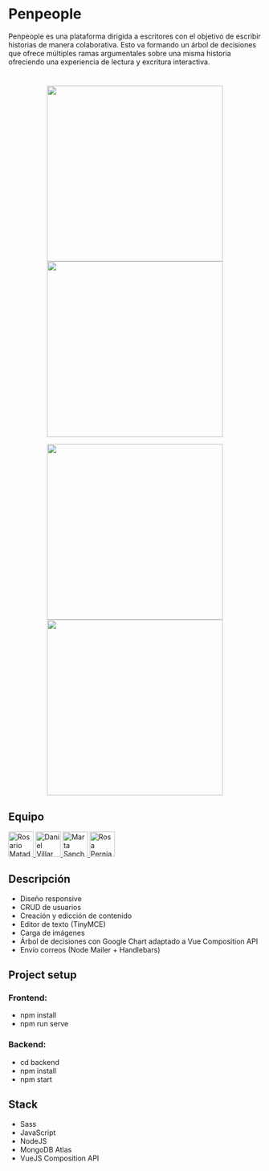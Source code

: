 # Penpeople

Penpeople es una plataforma dirigida a escritores con el objetivo de escribir historias de manera colaborativa. 
Esto va formando un árbol de decisiones que ofrece múltiples ramas argumentales sobre una misma historia ofreciendo una experiencia de lectura y excritura interactiva.
#
<p align=center>
<img align="center" width="350px" src="https://raw.githubusercontent.com/rosepernia/penpeople/master/public/pen1.jpg"/>
<img align="center" width="350px" src="https://raw.githubusercontent.com/rosepernia/penpeople/master/public/pen2.jpg"/>
</p>
<p align=center>
<img align="center" width="350px" src="https://raw.githubusercontent.com/rosepernia/penpeople/master/public/pen3.jpg"/>
<img align="center" width="350px" src="https://raw.githubusercontent.com/rosepernia/penpeople/master/public/pen4.jpg"/>
</p>

## Equipo

<a href="https://github.com/charimat" target="_blank">
<img width="50px" src="https://avatars.githubusercontent.com/u/72203168?v=4" alt="Rosario Matador"/>
</a>
<a href="https://github.com/DvM94" target="_blank">
<img width="50px" src="https://avatars.githubusercontent.com/u/72202793?v=4" alt="Daniel Villar"/>
</a>
<a href="https://github.com/Martasanch" target="_blank">
<img width="50px" src="https://avatars.githubusercontent.com/u/72202876?v=4" alt="Marta Sanchez"/>
</a>
<a href="https://github.com/rosepernia" target="_blank">
<img width="50px" src="https://avatars.githubusercontent.com/u/73782767?s=400&amp;u=240acf14afeca63d9501424840b215ec76a69191&amp;v=4" alt="Rosa Pernía"/>
</a>

## Descripción

* Diseño responsive
* CRUD de usuarios
* Creación y edicción de contenido
* Editor de texto (TinyMCE)
* Carga de imágenes
* Árbol de decisiones con Google Chart adaptado a Vue Composition API
* Envío correos (Node Mailer + Handlebars)


## Project setup

### Frontend:

* npm install
* npm run serve

### Backend:

* cd backend
* npm install
* npm start


## Stack

* Sass
* JavaScript
* NodeJS
* MongoDB Atlas
* VueJS Composition API

